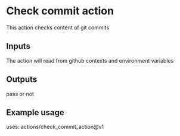 # Check commit action
This action checks content of git commits

## Inputs
The action will read from github contexts and environment variables
## Outputs
pass or not

## Example usage
uses: actions/check_commit_action@v1
